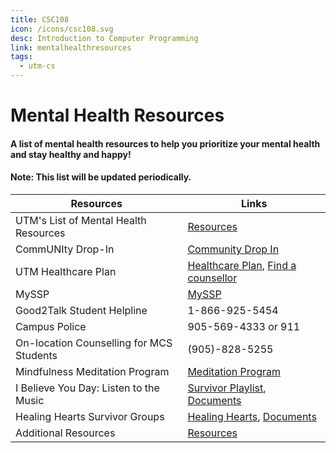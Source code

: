 ```yaml
---
title: CSC108
icon: /icons/csc108.svg
desc: Introduction to Computer Programming
link: mentalhealthresources
tags:
  - utm-cs
---
```


# Mental Health Resources

  

#### A list of mental health resources to help you prioritize your mental health and stay healthy and happy!

  

#### Note: This list will be updated periodically.


| Resources | Links | 
| --------  | ------------------- |
|UTM's List of Mental Health Resources|[Resources](https://www.utm.utoronto.ca/health/mental-health/utm-gta-mental-health-resources)|
|CommUNIty Drop-In|[Community Drop In](https://www.utm.utoronto.ca/health/our-services/personal-counselling/groups-workshops)|
|UTM Healthcare Plan|[Healthcare Plan](https://www.utm.utoronto.ca/health/our-services/insurance), [Find a counsellor](http://linkmentalhealth.com/)|
|MySSP|[MySSP](https://www.utm.utoronto.ca/health/mental-health/my-ssp-student-support-program)|
|Good2Talk Student Helpline|1-866-925-5454|
|Campus Police|905-569-4333 or 911|
|On-location Counselling for MCS Students|(905)-828-5255|
|Mindfulness Meditation Program|[Meditation Program](https://www.utm.utoronto.ca/health/health-promotion/mental-health/mindfulness-meditation)|
|I Believe You Day: Listen to the Music|[Survivor Playlist](https://www.svpscentre.utoronto.ca/learn/programming/survivorplaylist/), [Documents](https://utoronto.sharepoint.com/sites/hre-SVPS/SVPS%20Centre%20Public%20Assets/Forms/AllItems.aspx?csf=1&web=1&e=GQ7scT&CT=1631140001397&OR=OWA%2DNT&CID=c238c398%2D7bd5%2D1058%2D5732%2D98762d622252&RootFolder=%2Fsites%2Fhre%2DSVPS%2FSVPS%20Centre%20Public%20Assets%2FI%20Believe%20You%20Day%202021&FolderCTID=0x012000AC2796E948E3FD4FABD8E030E71D3A11)|
|Healing Hearts Survivor Groups|[Healing Hearts](https://www.svpscentre.utoronto.ca/learn/programming/healinghearts/), [Documents](https://utoronto.sharepoint.com/sites/hre-SVPS/SVPS%20Centre%20Public%20Assets/Forms/AllItems.aspx?csf=1&web=1&e=qZ8sQx&CT=1631140039873&OR=OWA%2DNT&CID=fff1c799%2D397f%2D2988%2D7686%2Df826c20c3ce2&RootFolder=%2Fsites%2Fhre%2DSVPS%2FSVPS%20Centre%20Public%20Assets%2FHealing%20Hearts%20%2D%20Survivor%20Groups&FolderCTID=0x012000AC2796E948E3FD4FABD8E030E71D3A11)|
|Additional Resources|[Resources](https://www.utm.utoronto.ca/health/resources)|